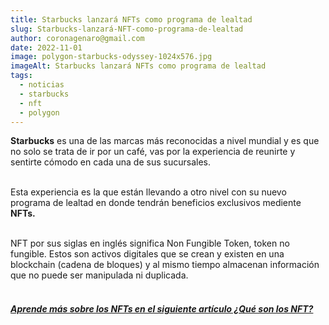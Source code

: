```yaml
---
title: Starbucks lanzará NFTs como programa de lealtad
slug: Starbucks-lanzará-NFT-como-programa-de-lealtad
author: coronagenaro@gmail.com
date: 2022-11-01
image: polygon-starbucks-odyssey-1024x576.jpg
imageAlt: Starbucks lanzará NFTs como programa de lealtad
tags:
  - noticias
  - starbucks
  - nft
  - polygon
---
```

**S﻿tarbucks** es una de las marcas más reconocidas a nivel mundial y es que no solo se trata de ir por un café, vas por la experiencia de reunirte y sentirte cómodo en cada una de sus sucursales.<br/><br/>

E﻿sta experiencia es la que están llevando a otro nivel con su nuevo programa de lealtad en donde tendrán beneficios exclusivos mediente **NFTs.**<br/><br/>

<!--StartFragment-->

NFT por sus siglas en inglés significa Non Fungible Token, token no fungible. Estos son activos digitales que se crean y existen en una blockchain (cadena de bloques) y al mismo tiempo almacenan información que no puede ser manipulada ni duplicada.<br/><br/>

#### ***[A﻿prende más sobre los NFTs en el siguiente artículo ¿Qué son los NFT?](https://www.oasisfinanciero.mx/blog/2022-06-18/qu%C3%A9-son-los-nft-y-su-valor-en-el-arte-y-videojuegos/)***